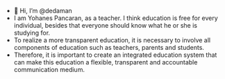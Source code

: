- 👋 Hi, I’m @dedaman
- I am Yohanes Pancaran, as a teacher. I think education is free for every individual, besides that everyone should know what he or she is studying for.
- To realize a more transparent education, it is necessary to involve all components of education such as teachers, parents and students.
- Therefore, it is important to create an integrated education system that can make this education a flexible, transparent and accountable communication medium.
<!---
dedaman/dedaman is a ✨ special ✨ repository because its `README.md` (this file) appears on your GitHub profile.
You can click the Preview link to take a look at your changes.
--->
